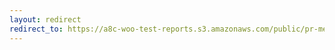 ```yaml
---
layout: redirect
redirect_to: https://a8c-woo-test-reports.s3.amazonaws.com/public/pr-merge/41834/e2e/index.html
---
```

